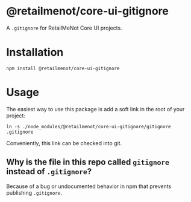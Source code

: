 # @retailmenot/core-ui-gitignore

A `.gitignore` for RetailMeNot Core UI projects.

# Installation

```
npm install @retailmenot/core-ui-gitignore
```

# Usage

The easiest way to use this package is add a soft link in the root of your
project:

```
ln -s ./node_modules/@retailmenot/core-ui-gitignore/gitignore .gitignore
```

Conveniently, this link can be checked into git.

## Why is the file in this repo called `gitignore` instead of `.gitignore`?

Because of a bug or undocumented behavior in npm that prevents publishing
`.gitignore`.
